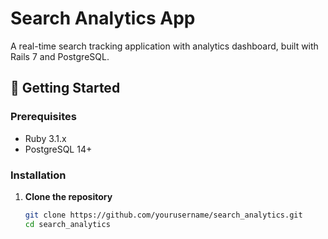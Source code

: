 # Search Analytics App

A real-time search tracking application with analytics dashboard, built with Rails 7 and PostgreSQL.

## 🚀 Getting Started

### Prerequisites
- Ruby 3.1.x
- PostgreSQL 14+

### Installation
1. **Clone the repository**
   ```bash
   git clone https://github.com/yourusername/search_analytics.git
   cd search_analytics
